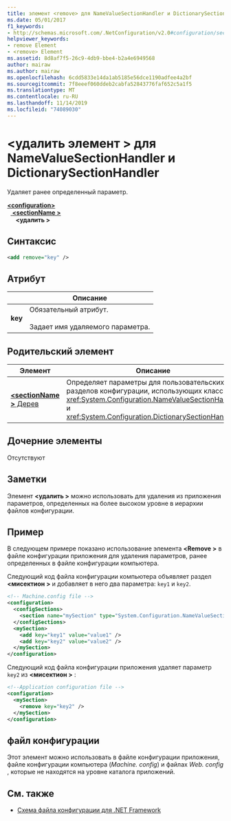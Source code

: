 ```yaml
---
title: элемент <remove> для NameValueSectionHandler и DictionarySectionHandler
ms.date: 05/01/2017
f1_keywords:
- http://schemas.microsoft.com/.NetConfiguration/v2.0#configuration/sectionName/remove
helpviewer_keywords:
- remove Element
- <remove> Element
ms.assetid: 8d8af7f5-26c9-4db9-bbe4-b2a4e6949568
author: mairaw
ms.author: mairaw
ms.openlocfilehash: 6cdd5833e14da1ab5185e56dce1190adfee4a2bf
ms.sourcegitcommit: 7f8eeef060ddeb2cabfa52843776faf652c5a1f5
ms.translationtype: MT
ms.contentlocale: ru-RU
ms.lasthandoff: 11/14/2019
ms.locfileid: "74089030"
---
```

# <a name="remove-element-for-namevaluesectionhandler-and-dictionarysectionhandler"></a>\<удалить элемент > для NameValueSectionHandler и DictionarySectionHandler

Удаляет ранее определенный параметр.

[ **\<configuration>** ](configuration-element.md)\
&nbsp;&nbsp;[ **\<sectionName >** ](custom-element-2.md)\
&nbsp;&nbsp;&nbsp;&nbsp; **\<удалить >**

## <a name="syntax"></a>Синтаксис

```xml
<add remove="key" />
```

## <a name="attribute"></a>Атрибут

|           | Описание |
| --------- | ----------- |
| **key**   | Обязательный атрибут.<br><br>Задает имя удаляемого параметра. |

## <a name="parent-element"></a>Родительский элемент

| Элемент | Описание |
| ------- | ------------|
| [ **\<sectionName >** Дерев](custom-element-2.md) | Определяет параметры для пользовательских разделов конфигурации, использующих классы <xref:System.Configuration.NameValueSectionHandler> и <xref:System.Configuration.DictionarySectionHandler>. |

## <a name="child-elements"></a>Дочерние элементы

Отсутствуют

## <a name="remarks"></a>Заметки

Элемент **\<удалить >** можно использовать для удаления из приложения параметров, определенных на более высоком уровне в иерархии файлов конфигурации.

## <a name="example"></a>Пример

В следующем примере показано использование элемента **\<Remove >** в файле конфигурации приложения для удаления параметров, ранее определенных в файле конфигурации компьютера.

Следующий код файла конфигурации компьютера объявляет раздел **\<мисектион >** и добавляет в него два параметра: `key1` и `key2`.

```xml
<!-- Machine.config file -->
<configuration>
  <configSections>
    <section name="mySection" type="System.Configuration.NameValueSectionHandler,System" />
  </configSections>
  <mySection>
    <add key="key1" value="value1" />
    <add key="key2" value="value2" />
  </mySection>
</configuration>
```

Следующий код файла конфигурации приложения удаляет параметр `key2` из **\<мисектион >** :

```xml
<!--Application configuration file -->
<configuration>
  <mySection>
    <remove key="key2" />
  </mySection>
</configuration>
```

## <a name="configuration-file"></a>файл конфигурации

Этот элемент можно использовать в файле конфигурации приложения, файле конфигурации компьютера (*Machine. config*) и файлах *Web. config* , которые не находятся на уровне каталога приложений.

## <a name="see-also"></a>См. также

- [Схема файла конфигурации для .NET Framework](index.md)
